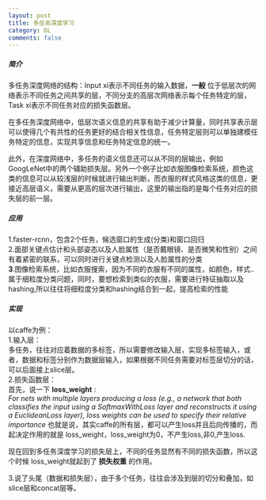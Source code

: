 ```yaml
---
layout: post
title: 多任务深度学习
category: DL
comments: false
---
```

##### 简介
多任务深度网络的结构：Input xi表示不同任务的输入数据，**一般** 位于低层次的网络表示不同任务之间共享的层，不同分支的高层次网络表示每个任务特定的层，Task xi表示不同任务对应的损失函数层。

在多任务深度网络中，低层次语义信息的共享有助于减少计算量，同时共享表示层可以使得几个有共性的任务更好的结合相关性信息，任务特定层则可以单独建模任务特定的信息，实现共享信息和任务特定信息的统一。

此外，在深度网络中，多任务的语义信息还可以从不同的层输出，例如GoogLeNet中的两个辅助损失层。另外一个例子比如衣服图像检索系统，颜色这类的信息可以从较浅层的时候就进行输出判断，而衣服的样式风格这类的信息，更接近高层语义，需要从更高的层次进行输出，这里的输出指的是每个任务对应的损失层的前一层。

##### 应用
1.faster-rcnn，包含2个任务，候选窗口的生成(分类)和窗口回归  
2.面部关键点估计和头部姿态以及人脸属性（是否戴眼镜、是否微笑和性别）之间有着紧密的联系，可以同时进行关键点检测以及人脸属性的分类  
**3**.图像检索系统，比如衣服搜索，因为不同的衣服有不同的属性，如颜色，样式..属于细粒度分类问题，同时，要想检索到类似的衣服，需要进行特征抽取以及hashing,所以往往将细粒度分类和hashing结合到一起，提高检索的性能

##### 实现
以caffe为例：  
1.输入层：  
多任务，往往对应着数据的多标签，所以需要修改输入层，实现多标签输入，或者，数据和标签分别作为数据层输入，如果根据不同任务需要对标签层切分的话，可以后面接上slice层。  
2.损失函数层：  
首先，说一下 **loss_weight** :  
*For nets with multiple layers producing a loss (e.g., a network that both classifies the input using a SoftmaxWithLoss layer and reconstructs it using a EuclideanLoss layer), loss weights can be used to specify their relative importance*
也就是说，其实caffe的所有层，都可以产生loss并且后向传播的，而起决定作用的就是 loss_weight，loss_weight为0，不产生loss,非0,产生loss.

现在回到多任务深度学习的损失层上，不同的任务显然有不同的损失函数，所以这个时候 loss_weight就起到了 **损失权重** 的作用。

3.说了头尾（数据和损失层），由于多个任务，往往会涉及到层的切分和叠加，如slice层和concat层等。
